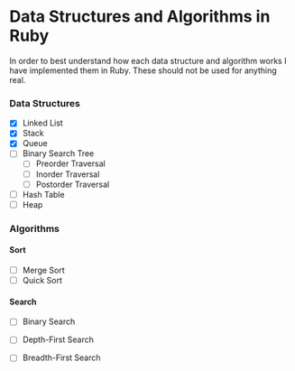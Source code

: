 # Data Structures and Algorithms in Ruby

In order to best understand how each data structure and algorithm works I have implemented them in Ruby. These should not be used for anything real.

### Data Structures
- [x] Linked List
- [x] Stack
- [x] Queue
- [ ] Binary Search Tree
  - [ ] Preorder Traversal
  - [ ] Inorder Traversal
  - [ ] Postorder Traversal
- [ ] Hash Table
- [ ] Heap

### Algorithms

#### Sort
- [ ] Merge Sort
- [ ] Quick Sort

#### Search
- [ ] Binary Search
- [ ] Depth-First Search
- [ ] Breadth-First Search


